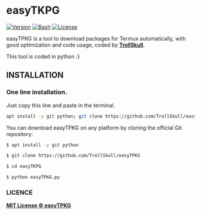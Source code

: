 # easyTKPG

[![Version](https://img.shields.io/badge/Version-1.0-green)]()
[![Bash](https://img.shields.io/badge/Made%20with-Python-blue)]()
[![License](https://img.shields.io/badge/License-MIT-yellow)]()

easyTPKG is a tool to download packages for Termux automatically, with good optimization and code usage, coded by **[TrollSkull](https://github.com/TrollSkull)**.

This tool is coded in python :}

## INSTALLATION
### One line installation.
Just copy this line and paste in the terminal.
```bash
apt install -y git python; git clone https://github.com/TrollSkull/easyTPKG; cd easyTPKG; python easyTPKG.py
```

You can download easyTPKG on any platform by cloning the official Git repository:

```bash
$ apt install -y git python

$ git clone https://github.com/TrollSkull/easyTPKG

$ cd easyTKPG

$ python easyTPKG.py
```

### LICENCE

**[MIT License © easyTPKG](https://github.com/TrollSkull/easyTPKG/blob/main/LICENSE)**
